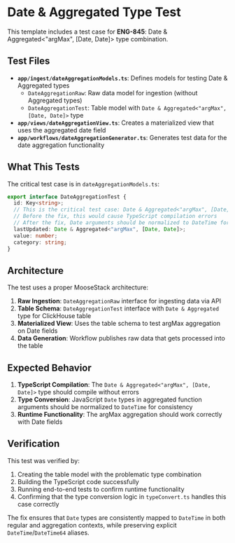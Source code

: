 # Date & Aggregated Type Test

This template includes a test case for **ENG-845**: Date & Aggregated<"argMax", [Date, Date]> type combination.

## Test Files

- **`app/ingest/dateAggregationModels.ts`**: Defines models for testing Date & Aggregated types
  - `DateAggregationRaw`: Raw data model for ingestion (without Aggregated types)
  - `DateAggregationTest`: Table model with `Date & Aggregated<"argMax", [Date, Date]>` type
- **`app/views/dateAggregationView.ts`**: Creates a materialized view that uses the aggregated date field
- **`app/workflows/dateAggregationGenerator.ts`**: Generates test data for the date aggregation functionality

## What This Tests

The critical test case is in `dateAggregationModels.ts`:

```typescript
export interface DateAggregationTest {
  id: Key<string>;
  // This is the critical test case: Date & Aggregated<"argMax", [Date, Date]>
  // Before the fix, this would cause TypeScript compilation errors
  // After the fix, Date arguments should be normalized to DateTime for consistency
  lastUpdated: Date & Aggregated<"argMax", [Date, Date]>;
  value: number;
  category: string;
}
```

## Architecture

The test uses a proper MooseStack architecture:

1. **Raw Ingestion**: `DateAggregationRaw` interface for ingesting data via API
2. **Table Schema**: `DateAggregationTest` interface with `Date & Aggregated` type for ClickHouse table
3. **Materialized View**: Uses the table schema to test argMax aggregation on Date fields
4. **Data Generation**: Workflow publishes raw data that gets processed into the table

## Expected Behavior

1. **TypeScript Compilation**: The `Date & Aggregated<"argMax", [Date, Date]>` type should compile without errors
2. **Type Conversion**: JavaScript `Date` types in aggregated function arguments should be normalized to `DateTime` for consistency
3. **Runtime Functionality**: The argMax aggregation should work correctly with Date fields

## Verification

This test was verified by:
1. Creating the table model with the problematic type combination
2. Building the TypeScript code successfully
3. Running end-to-end tests to confirm runtime functionality
4. Confirming that the type conversion logic in `typeConvert.ts` handles this case correctly

The fix ensures that `Date` types are consistently mapped to `DateTime` in both regular and aggregation contexts, while preserving explicit `DateTime`/`DateTime64` aliases.